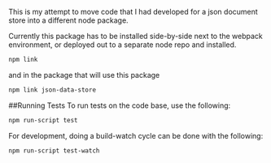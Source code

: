 This is my attempt to move code that I had developed for a json document store into a different node package.

Currently this package has to be installed side-by-side next to the webpack environment, or deployed out to a separate
node repo and installed.

```bash
npm link
```

and in the package that will use this package

```bash
npm link json-data-store
```

##Running Tests
To run tests on the code base, use the following:
```bash
npm run-script test
```

For development, doing a build-watch cycle can be done with the following:
```bash
npm run-script test-watch
```